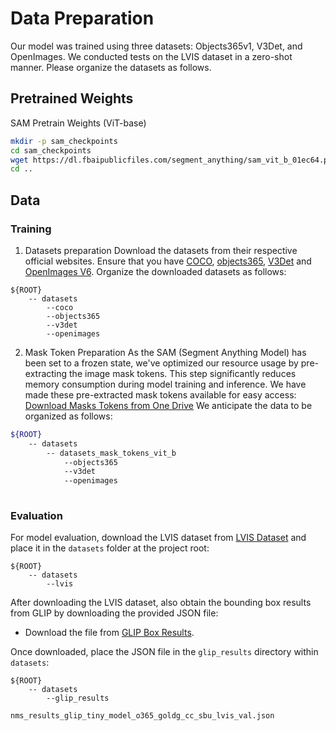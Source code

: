 # Data Preparation
Our model was trained using three datasets: Objects365v1, V3Det, and OpenImages. We conducted tests on the LVIS dataset in a zero-shot manner. Please organize the datasets as follows.
## Pretrained Weights
SAM Pretrain Weights (ViT-base)
```bash
mkdir -p sam_checkpoints
cd sam_checkpoints
wget https://dl.fbaipublicfiles.com/segment_anything/sam_vit_b_01ec64.pth
cd ..
```
## Data
### Training
1. Datasets preparation
    Download the datasets from their respective official websites. Ensure that you have [COCO](https://cocodataset.org/#home), [objects365](https://www.objects365.org/overview.html), [V3Det](https://v3det.openxlab.org.cn/) and [OpenImages V6](https://storage.googleapis.com/openimages/web/download_v6.html). Organize the downloaded datasets as follows:
```
${ROOT}
    -- datasets
        --coco
        --objects365
        --v3det
        --openimages
```

2. Mask Token Preparation
As the SAM (Segment Anything Model) has been set to a frozen state, we've optimized our resource usage by pre-extracting the image mask tokens. This step significantly reduces memory consumption during model training and inference. We have made these pre-extracted mask tokens available for easy access:
[Download Masks Tokens from One Drive](https://surreyac-my.sharepoint.com/:f:/r/personal/hy00610_surrey_ac_uk/Documents/RegionSpot/datasets_mask_tokens_vit_b?csf=1&web=1&e=x1yQdG)
We anticipate the data to be organized as follows:

``` bash
${ROOT}
    -- datasets
        -- datasets_mask_tokens_vit_b
            --objects365
            --v3det
            --openimages
            
```
### Evaluation
For model evaluation, download the LVIS dataset from [LVIS Dataset](https://www.lvisdataset.org/) and place it in the `datasets` folder at the project root:
```
${ROOT}
    -- datasets
        --lvis
```
After downloading the LVIS dataset, also obtain the bounding box results from GLIP by downloading the provided JSON file:

- Download the file from [GLIP Box Results](https://surreyac-my.sharepoint.com/personal/hy00610_surrey_ac_uk/_layouts/15/download.aspx?UniqueId=8b8dc09e482d4af0b08d9ec9d4965c6d&e=JzxSTx).

Once downloaded, place the JSON file in the `glip_results` directory within `datasets`:
```
${ROOT}
    -- datasets
        --glip_results
            nms_results_glip_tiny_model_o365_goldg_cc_sbu_lvis_val.json
```
